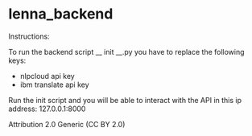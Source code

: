 # lenna_backend

Instructions:

To run the backend script __ init __.py you have to replace the following keys:
- nlpcloud api key
- ibm translate api key

Run the init script and you will be able to interact with the API in this ip address: 127.0.0.1:8000

Attribution 2.0 Generic (CC BY 2.0) 
